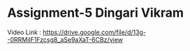 # Assignment-5 Dingari Vikram
Video Link : https://drive.google.com/file/d/13g--0RRMiIF1Fzcsg8_aSe9aXaT-6CBz/view
